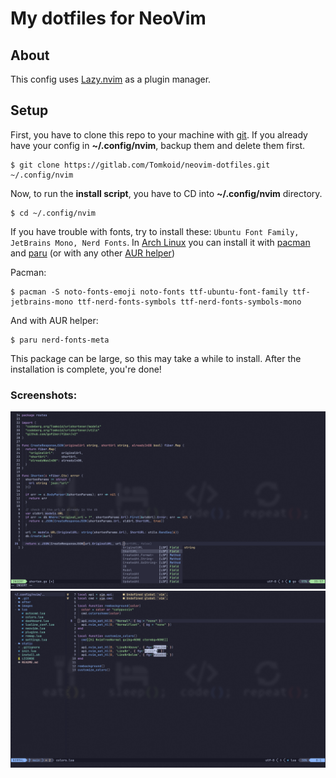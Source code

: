 # My dotfiles for NeoVim

## About
This config uses [Lazy.nvim](https://github.com/folke/lazy.nvim) as a plugin manager.

## Setup
First, you have to clone this repo to your machine with [git](https://github.com/git/git).
If you already have your config in **~/.config/nvim**, backup them and delete them first.
```
$ git clone https://gitlab.com/Tomkoid/neovim-dotfiles.git ~/.config/nvim
```
Now, to run the **install script**, you have to CD into **~/.config/nvim** directory.
```
$ cd ~/.config/nvim
```

If you have trouble with fonts, try to install these: `Ubuntu Font Family, JetBrains Mono, Nerd Fonts`.
In [Arch Linux](https://archlinux.org) you can install it with [pacman](https://wiki.archlinux.org/title/pacman) and [paru](https://github.com/Morganamilo/paru) (or with any other [AUR helper](https://wiki.archlinux.org/title/AUR_helpers))

Pacman:
```
$ pacman -S noto-fonts-emoji noto-fonts ttf-ubuntu-font-family ttf-jetbrains-mono ttf-nerd-fonts-symbols ttf-nerd-fonts-symbols-mono
```
And with AUR helper:
```
$ paru nerd-fonts-meta
```

This package can be large, so this may take a while to install.
After the installation is complete, you're done!

### Screenshots:

<img src="images/in_action.png">

<img src="images/in_action_with_nerdtree.png">
